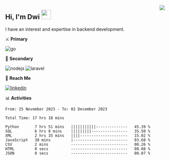 [<img src="https://komarev.com/ghpvc/?username=masred&color=green&style=flat-square&label=Profile+Views" align="right">](github.com/masred)

## Hi, I'm Dwi <img src="https://raw.githubusercontent.com/MartinHeinz/MartinHeinz/master/wave.gif" width="30px">

I have an interest and expertise in backend development.

⚔️ **Primary**

![go](https://img.shields.io/badge/---?logo=go&label=Golang&style=social)

🔪 **Secondary**

![nodejs](https://img.shields.io/badge/---?logo=node.js&label=Node.js&style=social&logoColor=green)
![laravel](https://img.shields.io/badge/---?logo=laravel&label=Laravel&style=social)

🔗 **Reach Me**

[![linkedin](https://img.shields.io/badge/---?logo=linkedin&label=LinkedIn&style=social)](https://linkedin.com/in/dwifitriyanto)

📊 **Activities**

<!--START_SECTION:waka-->

```all_time
From: 25 November 2023 - To: 02 December 2023

Total Time: 17 hrs 18 mins

Python       7 hrs 51 mins   |||||||||||--------------   45.39 %
SQL          6 hrs 8 mins    |||||||||----------------   35.50 %
XML          2 hrs 35 mins   ||||---------------------   15.02 %
JavaScript   38 mins         |------------------------   03.68 %
CSV          2 mins          -------------------------   00.26 %
HTML         0 secs          -------------------------   00.08 %
JSON         0 secs          -------------------------   00.07 %
```

<!--END_SECTION:waka-->
